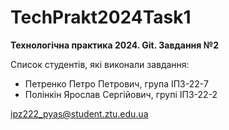 # TechPrakt2024Task1
**Технологічна практика 2024. Git. Завдання №2**

Список студентів, які виконали завдання:
* Петренко Петро Петрович, група ІПЗ-22-7
* Полінкін Ярослав Сергійович, групі ІПЗ-22-2

ipz222_pyas@student.ztu.edu.ua
